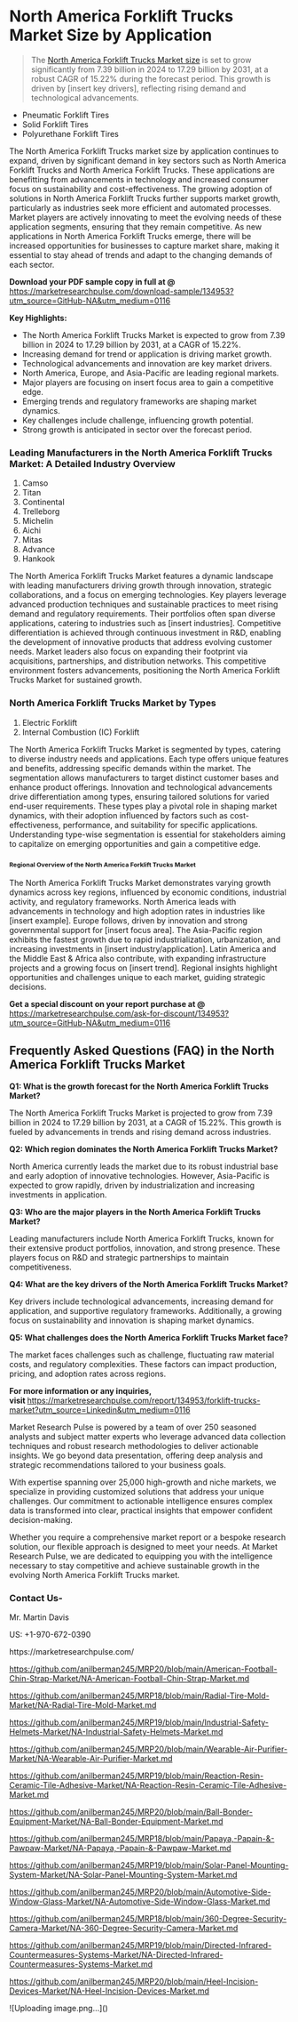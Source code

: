 <h1>North America Forklift Trucks Market&nbsp;Size by Application</h1><blockquote><p>The <a href="https://marketresearchpulse.com/download-sample/134953?utm_source=GitHub-NA&amp;utm_medium=0116">North America Forklift Trucks Market size</a> is set to grow significantly from 7.39 billion in 2024 to 17.29 billion by 2031, at a robust CAGR of 15.22% during the forecast period. This growth is driven by [insert key drivers], reflecting rising demand and technological advancements.</p></blockquote><ul><li>Pneumatic Forklift Tires<li> Solid Forklift Tires<li> Polyurethane Forklift Tires</li></ul><p>The North America Forklift Trucks market size by application continues to expand, driven by significant demand in key sectors such as North America Forklift Trucks and North America Forklift Trucks. These applications are benefitting from advancements in technology and increased consumer focus on sustainability and cost-effectiveness. The growing adoption of solutions in North America Forklift Trucks further supports market growth, particularly as industries seek more efficient and automated processes. Market players are actively innovating to meet the evolving needs of these application segments, ensuring that they remain competitive. As new applications in North America Forklift Trucks emerge, there will be increased opportunities for businesses to capture market share, making it essential to stay ahead of trends and adapt to the changing demands of each sector.</p><p><strong>Download your PDF sample copy in full at @ </strong><a href="https://marketresearchpulse.com/download-sample/134953?utm_source=GitHub-NA&amp;utm_medium=0116">https://marketresearchpulse.com/download-sample/134953?utm_source=GitHub-NA&amp;utm_medium=0116</a></p><p><strong>Key Highlights: </strong></p><ul><li>The North America Forklift Trucks Market is expected to grow from 7.39 billion in 2024 to 17.29 billion by 2031, at a CAGR of 15.22%.</li><li>Increasing demand for trend or application is driving market growth.</li><li>Technological advancements and innovation are key market drivers.</li><li>North America, Europe, and Asia-Pacific are leading regional markets.</li><li>Major players are focusing on insert focus area to gain a competitive edge.</li><li>Emerging trends and regulatory frameworks are shaping market dynamics.</li><li>Key challenges include challenge, influencing growth potential.</li><li>Strong growth is anticipated in sector over the forecast period.</li></ul><h3>Leading Manufacturers in the North America Forklift Trucks Market: A Detailed Industry Overview</h3><ol><li>Camso</li><li>Titan</li><li>Continental</li><li>Trelleborg</li><li>Michelin</li><li>Aichi</li><li>Mitas</li><li>Advance</li><li>Hankook</li></ol><div class="flex max-w-full flex-col flex-grow"><div class="min-h-8 text-message flex w-full flex-col items-end gap-2 whitespace-normal break-words [.text-message+&amp;]:mt-5" dir="auto" data-message-author-role="assistant" data-message-id="fd8432e4-4910-450d-b182-61b7bfb0a01f" data-message-model-slug="gpt-4o"><div class="flex w-full flex-col gap-1 empty:hidden first:pt-[3px]"><div class="markdown prose w-full break-words dark:prose-invert light"><p>The North America Forklift Trucks Market features a dynamic landscape with leading manufacturers driving growth through innovation, strategic collaborations, and a focus on emerging technologies. Key players leverage advanced production techniques and sustainable practices to meet rising demand and regulatory requirements. Their portfolios often span diverse applications, catering to industries such as [insert industries]. Competitive differentiation is achieved through continuous investment in R&amp;D, enabling the development of innovative products that address evolving customer needs. Market leaders also focus on expanding their footprint via acquisitions, partnerships, and distribution networks. This competitive environment fosters advancements, positioning the North America Forklift Trucks Market for sustained growth.</p></div></div></div></div><h3>North America Forklift Trucks Market by Types</h3><ol><li>Electric Forklift<li> Internal Combustion (IC) Forklift</li></ol><div class="flex max-w-full flex-col flex-grow"><div class="min-h-8 text-message flex w-full flex-col items-end gap-2 whitespace-normal break-words [.text-message+&amp;]:mt-5" dir="auto" data-message-author-role="assistant" data-message-id="084470be-0bb7-4664-bddf-5156b4f41249" data-message-model-slug="gpt-4o-mini"><div class="flex w-full flex-col gap-1 empty:hidden first:pt-[3px]"><div class="markdown prose w-full break-words dark:prose-invert light"><p>The North America Forklift Trucks Market is segmented by types, catering to diverse industry needs and applications. Each type offers unique features and benefits, addressing specific demands within the market. The segmentation allows manufacturers to target distinct customer bases and enhance product offerings. Innovation and technological advancements drive differentiation among types, ensuring tailored solutions for varied end-user requirements. These types play a pivotal role in shaping market dynamics, with their adoption influenced by factors such as cost-effectiveness, performance, and suitability for specific applications. Understanding type-wise segmentation is essential for stakeholders aiming to capitalize on emerging opportunities and gain a competitive edge.</p></div></div></div></div><h3><span style="font-size: 11px;">Regional Overview of the North America Forklift Trucks Market</span></h3><div class="flex max-w-full flex-col flex-grow"><div class="min-h-8 text-message flex w-full flex-col items-end gap-2 whitespace-normal break-words [.text-message+&amp;]:mt-5" dir="auto" data-message-author-role="assistant" data-message-id="e9038762-ce64-4e30-91c9-9bd413514231" data-message-model-slug="gpt-4o-mini"><div class="flex w-full flex-col gap-1 empty:hidden first:pt-[3px]"><div class="markdown prose w-full break-words dark:prose-invert light"><p>The North America Forklift Trucks Market demonstrates varying growth dynamics across key regions, influenced by economic conditions, industrial activity, and regulatory frameworks. North America leads with advancements in technology and high adoption rates in industries like [insert example]. Europe follows, driven by innovation and strong governmental support for [insert focus area]. The Asia-Pacific region exhibits the fastest growth due to rapid industrialization, urbanization, and increasing investments in [insert industry/application]. Latin America and the Middle East &amp; Africa also contribute, with expanding infrastructure projects and a growing focus on [insert trend]. Regional insights highlight opportunities and challenges unique to each market, guiding strategic decisions.</p></div></div></div></div><p><strong>Get a special discount on your report purchase at @ </strong><a href="https://marketresearchpulse.com/ask-for-discount/134953?utm_source=GitHub-NA&amp;utm_medium=0116">https://marketresearchpulse.com/ask-for-discount/134953?utm_source=GitHub-NA&amp;utm_medium=0116</a></p><h2>Frequently Asked Questions (FAQ) in the North America Forklift Trucks Market</h2><p><strong>Q1: What is the growth forecast for the North America Forklift Trucks Market?</strong></p><p>The North America Forklift Trucks Market is projected to grow from 7.39 billion in 2024 to 17.29 billion by 2031, at a CAGR of 15.22%. This growth is fueled by advancements in trends and rising demand across industries.</p><p><strong>Q2: Which region dominates the North America Forklift Trucks Market?</strong></p><p>North America currently leads the market due to its robust industrial base and early adoption of innovative technologies. However, Asia-Pacific is expected to grow rapidly, driven by industrialization and increasing investments in application.</p><p><strong>Q3: Who are the major players in the North America Forklift Trucks Market?</strong></p><p>Leading manufacturers include North America Forklift Trucks, known for their extensive product portfolios, innovation, and strong presence. These players focus on R&amp;D and strategic partnerships to maintain competitiveness.</p><p><strong>Q4: What are the key drivers of the North America Forklift Trucks Market?</strong></p><p>Key drivers include technological advancements, increasing demand for application, and supportive regulatory frameworks. Additionally, a growing focus on sustainability and innovation is shaping market dynamics.</p><p><strong>Q5: What challenges does the North America Forklift Trucks Market face?</strong></p><p>The market faces challenges such as challenge, fluctuating raw material costs, and regulatory complexities. These factors can impact production, pricing, and adoption rates across regions.</p><p><strong>For more information or any inquiries, visit&nbsp;</strong><a href="https://marketresearchpulse.com/report/134953/forklift-trucks-market?utm_source=Linkedin&utm_medium=0116">https://marketresearchpulse.com/report/134953/forklift-trucks-market?utm_source=Linkedin&utm_medium=0116</a></p><p>Market Research Pulse is powered by a team of over 250 seasoned analysts and subject matter experts who leverage advanced data collection techniques and robust research methodologies to deliver actionable insights. We go beyond data presentation, offering deep analysis and strategic recommendations tailored to your business goals.</p><p>With expertise spanning over 25,000 high-growth and niche markets, we specialize in providing customized solutions that address your unique challenges. Our commitment to actionable intelligence ensures complex data is transformed into clear, practical insights that empower confident decision-making.</p><p>Whether you require a comprehensive market report or a bespoke research solution, our flexible approach is designed to meet your needs. At Market Research Pulse, we are dedicated to equipping you with the intelligence necessary to stay competitive and achieve sustainable growth in the evolving North America Forklift Trucks market.</p><h3><strong>Contact Us-</strong></h3><p>Mr. Martin Davis</p><p>US: +1-970-672-0390</p><p>https://marketresearchpulse.com/</p><p><a href="https://github.com/anilberman245/MRP20/blob/main/American-Football-Chin-Strap-Market/NA-American-Football-Chin-Strap-Market.md">https://github.com/anilberman245/MRP20/blob/main/American-Football-Chin-Strap-Market/NA-American-Football-Chin-Strap-Market.md</a></p><p><a href="https://github.com/anilberman245/MRP18/blob/main/Radial-Tire-Mold-Market/NA-Radial-Tire-Mold-Market.md">https://github.com/anilberman245/MRP18/blob/main/Radial-Tire-Mold-Market/NA-Radial-Tire-Mold-Market.md</a></p><p><a href="https://github.com/anilberman245/MRP19/blob/main/Industrial-Safety-Helmets-Market/NA-Industrial-Safety-Helmets-Market.md">https://github.com/anilberman245/MRP19/blob/main/Industrial-Safety-Helmets-Market/NA-Industrial-Safety-Helmets-Market.md</a></p><p><a href="https://github.com/anilberman245/MRP20/blob/main/Wearable-Air-Purifier-Market/NA-Wearable-Air-Purifier-Market.md">https://github.com/anilberman245/MRP20/blob/main/Wearable-Air-Purifier-Market/NA-Wearable-Air-Purifier-Market.md</a></p><p><a href="https://github.com/anilberman245/MRP19/blob/main/Reaction-Resin-Ceramic-Tile-Adhesive-Market/NA-Reaction-Resin-Ceramic-Tile-Adhesive-Market.md">https://github.com/anilberman245/MRP19/blob/main/Reaction-Resin-Ceramic-Tile-Adhesive-Market/NA-Reaction-Resin-Ceramic-Tile-Adhesive-Market.md</a></p><p><a href="https://github.com/anilberman245/MRP20/blob/main/Ball-Bonder-Equipment-Market/NA-Ball-Bonder-Equipment-Market.md">https://github.com/anilberman245/MRP20/blob/main/Ball-Bonder-Equipment-Market/NA-Ball-Bonder-Equipment-Market.md</a></p><p><a href="https://github.com/anilberman245/MRP18/blob/main/Papaya,-Papain-&-Pawpaw-Market/NA-Papaya,-Papain-&-Pawpaw-Market.md">https://github.com/anilberman245/MRP18/blob/main/Papaya,-Papain-&-Pawpaw-Market/NA-Papaya,-Papain-&-Pawpaw-Market.md</a></p><p><a href="https://github.com/anilberman245/MRP19/blob/main/Solar-Panel-Mounting-System-Market/NA-Solar-Panel-Mounting-System-Market.md">https://github.com/anilberman245/MRP19/blob/main/Solar-Panel-Mounting-System-Market/NA-Solar-Panel-Mounting-System-Market.md</a></p><p><a href="https://github.com/anilberman245/MRP20/blob/main/Automotive-Side-Window-Glass-Market/NA-Automotive-Side-Window-Glass-Market.md">https://github.com/anilberman245/MRP20/blob/main/Automotive-Side-Window-Glass-Market/NA-Automotive-Side-Window-Glass-Market.md</a></p><p><a href="https://github.com/anilberman245/MRP18/blob/main/360-Degree-Security-Camera-Market/NA-360-Degree-Security-Camera-Market.md">https://github.com/anilberman245/MRP18/blob/main/360-Degree-Security-Camera-Market/NA-360-Degree-Security-Camera-Market.md</a></p><p><a href="https://github.com/anilberman245/MRP19/blob/main/Directed-Infrared-Countermeasures-Systems-Market/NA-Directed-Infrared-Countermeasures-Systems-Market.md">https://github.com/anilberman245/MRP19/blob/main/Directed-Infrared-Countermeasures-Systems-Market/NA-Directed-Infrared-Countermeasures-Systems-Market.md</a></p><p><a href="https://github.com/anilberman245/MRP20/blob/main/Heel-Incision-Devices-Market/NA-Heel-Incision-Devices-Market.md">https://github.com/anilberman245/MRP20/blob/main/Heel-Incision-Devices-Market/NA-Heel-Incision-Devices-Market.md</a></p>
![Uploading image.png…]()
